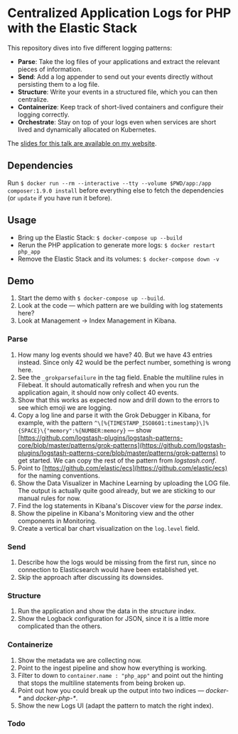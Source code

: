 # Centralized Application Logs for PHP with the Elastic Stack

This repository dives into five different logging patterns:

* **Parse**: Take the log files of your applications and extract the relevant pieces of information.
* **Send**: Add a log appender to send out your events directly without persisting them to a log file.
* **Structure**: Write your events in a structured file, which you can then centralize.
* **Containerize**: Keep track of short-lived containers and configure their logging correctly.
* **Orchestrate**: Stay on top of your logs even when services are short lived and dynamically allocated on Kubernetes.

The [slides for this talk are available on my website](https://xeraa.net/talks/centralized-php-logging-patterns/).


## Dependencies

Run `$ docker run --rm --interactive --tty --volume $PWD/app:/app composer:1.9.0 install` before everything else to fetch the dependencies (or `update` if you have run it before).


## Usage

* Bring up the Elastic Stack: `$ docker-compose up --build`
* Rerun the PHP application to generate more logs: `$ docker restart php_app`
* Remove the Elastic Stack and its volumes: `$ docker-compose down -v`


## Demo

1. Start the demo with `$ docker-compose up --build`.
1. Look at the code — which pattern are we building with log statements here?
1. Look at Management -> Index Management in Kibana.


### Parse

1. How many log events should we have? 40. But we have 43 entries instead. Since only 42 would be the perfect number, something is wrong here.
1. See the `_grokparsefailure` in the tag field. Enable the multiline rules in Filebeat. It should automatically
   refresh and when you run the application again, it should now only collect 40 events.
1. Show that this works as expected now and drill down to the errors to see which emoji we are logging.
1. Copy a log line and parse it with the Grok Debugger in Kibana, for example, with the pattern
   `^\[%{TIMESTAMP_ISO8601:timestamp}\]%{SPACE}\{"memory":%{NUMBER:memory}` — show
   [https://github.com/logstash-plugins/logstash-patterns-core/blob/master/patterns/grok-patterns](https://github.com/logstash-plugins/logstash-patterns-core/blob/master/patterns/grok-patterns)
   to get started. We can copy the rest of the pattern from *logstash.conf*.
1. Point to [https://github.com/elastic/ecs](https://github.com/elastic/ecs) for the naming conventions.
1. Show the Data Visualizer in Machine Learning by uploading the LOG file. The output is actually quite good already,
   but we are sticking to our manual rules for now.
1. Find the log statements in Kibana's Discover view for the *parse* index.
1. Show the pipeline in Kibana's Monitoring view and the other components in Monitoring.
1. Create a vertical bar chart visualization on the `log.level` field.


### Send

1. Describe how the logs would be missing from the first run, since no connection to Elasticsearch would have been established yet.
1. Skip the approach after discussing its downsides.


### Structure

1. Run the application and show the data in the *structure* index.
1. Show the Logback configuration for JSON, since it is a little more complicated than the others.


### Containerize

1. Show the metadata we are collecting now.
1. Point to the ingest pipeline and show how everything is working.
1. Filter to down to `container.name : "php_app"` and point out the hinting that stops the multiline statements from being broken up.
1. Point out how you could break up the output into two indices — *docker-\** and *docker-php-\**.
1. Show the new Logs UI (adapt the pattern to match the right index).


### Todo

